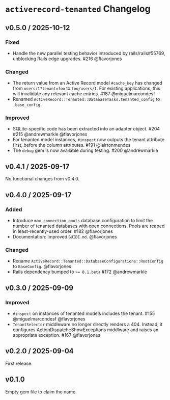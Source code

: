 # `activerecord-tenanted` Changelog

## v0.5.0 / 2025-10-12

### Fixed

- Handle the new parallel testing behavior introduced by rails/rails#55769, unblocking Rails edge upgrades. #216 @flavorjones


### Changed

- The return value from an Active Record model `#cache_key` has changed from `users/1?tenant=foo` to `foo/users/1`. For existing applications, this will invalidate any relevant cache entries. #187 @miguelmarcondesf
- Renamed `ActiveRecord::Tenanted::DatabaseTasks.tenanted_config` to `.base_config`.


### Improved

- SQLite-specific code has been extracted into an adapter object. #204 #215 @andrewmarkle @flavorjones
- For tenanted model instances, `#inspect` now outputs the tenant attribute first, before the column attributes. #191 @lairtonmendes
- The `debug` gem is now available during testing. #200 @andrewmarkle


## v0.4.1 / 2025-09-17

No functional changes from v0.4.0.


## v0.4.0 / 2025-09-17

### Added

- Introduce `max_connection_pools` database configuration to limit the number of tenanted databases with open connections. Pools are reaped in least-recently-used order. #182 @flavorjones
- Documentation: Improved `GUIDE.md`. @flavorjones


### Changed

- Rename `ActiveRecord::Tenanted::DatabaseConfigurations::RootConfig` to `BaseConfig`. @flavorjones
- Rails dependency bumped to `>= 8.1.beta` #172 @andrewmarkle


## v0.3.0 / 2025-09-09

### Improved

- `#inspect` on instances of tenanted models includes the tenant. #155 @miguelmarcondesf @flavorjones
- `TenantSelector` middleware no longer directly renders a 404. Instead, it configures ActionDispatch::ShowExceptions middlware and raises an appropriate exception. #167 @flavorjones


## v0.2.0 / 2025-09-04

First release.


## v0.1.0

Empty gem file to claim the name.
